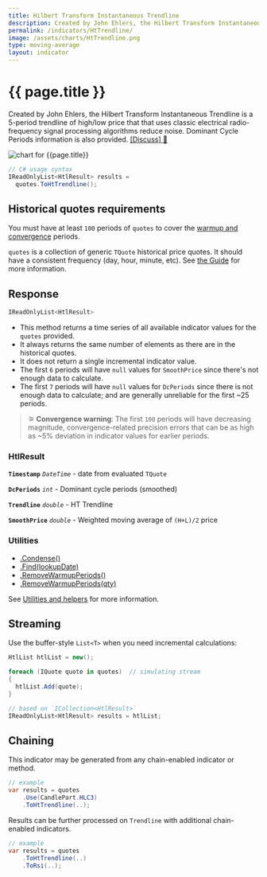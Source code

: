 ```yaml
---
title: Hilbert Transform Instantaneous Trendline
description: Created by John Ehlers, the Hilbert Transform Instantaneous Trendline is a 5-period trendline of high/low price that that uses classic electrical radio-frequency signal processing algorithms reduce noise.
permalink: /indicators/HtTrendline/
image: /assets/charts/HtTrendline.png
type: moving-average
layout: indicator
---
```


# {{ page.title }}

Created by John Ehlers, the Hilbert Transform Instantaneous Trendline is a 5-period trendline of high/low price that that uses classic electrical radio-frequency signal processing algorithms reduce noise.  Dominant Cycle Periods information is also provided.
[[Discuss] &#128172;]({{site.github.repository_url}}/discussions/363 "Community discussion about this indicator")

![chart for {{page.title}}]({{site.baseurl}}{{page.image}})

```csharp
// C# usage syntax
IReadOnlyList<HtlResult> results =
  quotes.ToHtTrendline();
```

## Historical quotes requirements

You must have at least `100` periods of `quotes` to cover the [warmup and convergence]({{site.github.repository_url}}/discussions/688) periods.

`quotes` is a collection of generic `TQuote` historical price quotes.  It should have a consistent frequency (day, hour, minute, etc).  See [the Guide]({{site.baseurl}}/guide/#historical-quotes) for more information.

## Response

```csharp
IReadOnlyList<HtlResult>
```

- This method returns a time series of all available indicator values for the `quotes` provided.
- It always returns the same number of elements as there are in the historical quotes.
- It does not return a single incremental indicator value.
- The first `6` periods will have `null` values for `SmoothPrice` since there's not enough data to calculate.
- The first `7` periods will have `null` values for `DcPeriods` since there is not enough data to calculate; and are generally unreliable for the first ~25 periods.

>&#9886; **Convergence warning**: The first `100` periods will have decreasing magnitude, convergence-related precision errors that can be as high as ~5% deviation in indicator values for earlier periods.

### HtlResult

**`Timestamp`** _`DateTime`_ - date from evaluated `TQuote`

**`DcPeriods`** _`int`_ - Dominant cycle periods (smoothed)

**`Trendline`** _`double`_ - HT Trendline

**`SmoothPrice`** _`double`_ - Weighted moving average of `(H+L)/2` price

### Utilities

- [.Condense()]({{site.baseurl}}/utilities#condense)
- [.Find(lookupDate)]({{site.baseurl}}/utilities#find-indicator-result-by-date)
- [.RemoveWarmupPeriods()]({{site.baseurl}}/utilities#remove-warmup-periods)
- [.RemoveWarmupPeriods(qty)]({{site.baseurl}}/utilities#remove-warmup-periods)

See [Utilities and helpers]({{site.baseurl}}/utilities#utilities-for-indicator-results) for more information.

## Streaming

Use the buffer-style `List<T>` when you need incremental calculations:

```csharp
HtlList htlList = new();

foreach (IQuote quote in quotes)  // simulating stream
{
  htlList.Add(quote);
}

// based on `ICollection<HtlResult>`
IReadOnlyList<HtlResult> results = htlList;
```

## Chaining

This indicator may be generated from any chain-enabled indicator or method.

```csharp
// example
var results = quotes
    .Use(CandlePart.HLC3)
    .ToHtTrendline(..);
```

Results can be further processed on `Trendline` with additional chain-enabled indicators.

```csharp
// example
var results = quotes
    .ToHtTrendline(..)
    .ToRsi(..);
```
